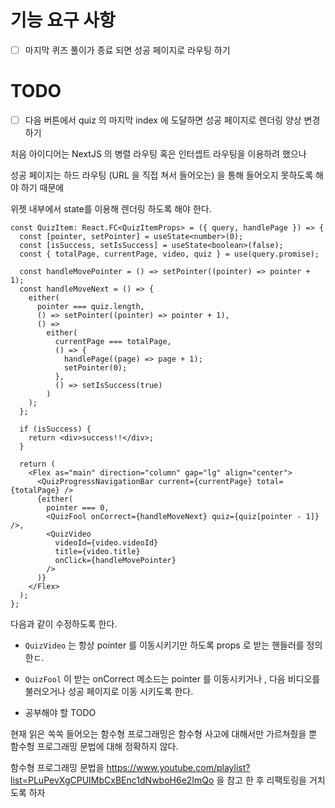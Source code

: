 # 기능 요구 사항

- [ ] 마지막 퀴즈 풀이가 종료 되면 성공 페이지로 라우팅 하기

# TODO

- [ ] 다음 버튼에서 quiz 의 마지막 index 에 도달하면 성공 페이지로 렌더링 양상 변경하기

처음 아이디어는 NextJS 의 병렬 라우팅 혹은 인터셉트 라우팅을 이용하려 했으나

성공 페이지는 하드 라우팅 (URL 을 직접 쳐서 들어오는) 을 통해 들어오지 못하도록 해야 하기 때문에

위젯 내부에서 state를 이용해 렌더링 하도록 해야 한다.

```tsx
const QuizItem: React.FC<QuizItemProps> = ({ query, handlePage }) => {
  const [pointer, setPointer] = useState<number>(0);
  const [isSuccess, setIsSuccess] = useState<boolean>(false);
  const { totalPage, currentPage, video, quiz } = use(query.promise);

  const handleMovePointer = () => setPointer((pointer) => pointer + 1);
  const handleMoveNext = () => {
    either(
      pointer === quiz.length,
      () => setPointer((pointer) => pointer + 1),
      () =>
        either(
          currentPage === totalPage,
          () => {
            handlePage((page) => page + 1);
            setPointer(0);
          },
          () => setIsSuccess(true)
        )
    );
  };

  if (isSuccess) {
    return <div>success!!</div>;
  }

  return (
    <Flex as="main" direction="column" gap="lg" align="center">
      <QuizProgressNavigationBar current={currentPage} total={totalPage} />
      {either(
        pointer === 0,
        <QuizFool onCorrect={handleMoveNext} quiz={quiz[pointer - 1]} />,
        <QuizVideo
          videoId={video.videoId}
          title={video.title}
          onClick={handleMovePointer}
        />
      )}
    </Flex>
  );
};
```

다음과 같이 수정하도록 한다.

- `QuizVideo` 는 항상 pointer 를 이동시키기만 하도록 props 로 받는 핸들러를 정의한ㄷ.
- `QuizFool` 이 받는 onCorrect 메소드는 pointer 를 이동시키거나 , 다음 비디오를 불러오거나 성공 페이지로 이동 시키도록 한다.

- 공부해야 할 TODO

현재 읽은 쏙쏙 들어오는 함수형 프로그래밍은 함수형 사고에 대해서만 가르쳐줬을 뿐 함수헝 프로그래밍 문법에 대해 정확하지 않다.

함수형 프로그래밍 문법을 https://www.youtube.com/playlist?list=PLuPevXgCPUIMbCxBEnc1dNwboH6e2ImQo 을 참고 한 후 리팩토링을 거치도록 하자
